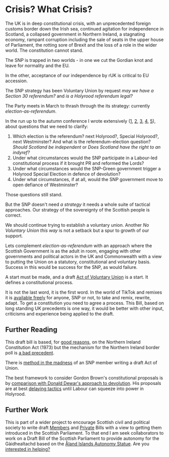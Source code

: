 # Crisis? What Crisis?

The UK is in deep constitutional crisis, with an unprecedented foreign customs border down the Irish sea, continued agitation for independence in Scotland, a collapsed government in Northern Ireland, a stagnating economy, rampant corruption including the sale of seats in the upper house of Parliament, the rotting sore of Brexit and the loss of a role in the wider world. The constitution cannot stand.

The SNP is trapped in two worlds - in one we cut the Gordian knot and leave for normality and the EU.

In the other, acceptance of our independence by rUK is critical to EU accession.

The SNP strategy has been Voluntary Union by request *may we have a Section 30 referendum?* and *is a Holyrood referendum legal?*

The Party meets in March to thrash through the its strategy: currently *election-as-referendum*.

In the run up to the autumn conference I wrote extensively ([1](https://bellacaledonia.org.uk/2022/10/03/92241/), [2](https://bellacaledonia.org.uk/2022/10/04/stronger-things/), [3](https://bellacaledonia.org.uk/2022/10/05/future-sovereignty/), [4](https://bellacaledonia.org.uk/2022/10/06/under-what-circumstances-would-the-snp-green-government-trigger-a-holyrood-special-election-in-defence-of-devolution/), [5](https://bellacaledonia.org.uk/2022/10/07/under-what-circumstances-if-at-all-would-the-snp-government-move-to-open-defiance-of-westminster/)), about questions that we need to clarify:

1. Which election is the referendum? next Holyrood?, Special Holyrood?, next Westminster? And what is the referendum-election question? *Should Scotland be independent* or *Does Scotland have the right to an indyref?*
2. Under what circumstances would the SNP participate in a Labour-led constitutional process if it brought PR and reformed the Lords?
3. Under what circumstances would the SNP-Green government trigger a Holyrood Special Election in defence of devolution?
4. Under what circumstances, if at all, would the SNP government move to open defiance of Westminster?

Those questions still stand.

<span class="newthought">But the SNP doesn't need *a strategy*</span> it needs a whole suite of tactical approaches. Our strategy of the sovereignty of the Scottish people is correct.

We should continue trying to establish a voluntary union. Another *No Voluntary Union this way* is not a setback but a spur to growth of our support.

Lets complement *election-as-referendum* with an approach where the Scottish Government is as the adult in room, engaging with other governments and political actors in the UK and Commonwealth with a view to putting the Union on a statutory, constitutional and voluntary basis. Success in this would be success for the SNP, as would failure.

<span class="newthought">A start must be made</span>, and a draft [Act of Voluntary Union](https://github.com/gordonguthrie/voluntaryunion) is a start. It defines a constitutional process.

It is not the last word, it is the first word. In the world of TikTok and remixes it is [available freely](./why_github.html) for anyone, SNP or not, to take and remix, rewrite, adapt. To get a constitution you need to agree a process. This Bill, based on long standing UK precedents is one way, it would be better with other input, criticisms and experience being applied to the draft.

## Further Reading

This draft bill is based, for [good reasons](./why_base_it_on_the_NI_Constitution_Act_1973.html), on the Northern Ireland Constitution Act (1973) but the mechanism for the Northern Ireland border poll is [a bad precedent](./NI_is_a_bad_example.html).


There is [method in the madness](how_does_an_SNP_member_end_up_writing_an_Act_of_Union) of an SNP member writing a draft Act of Union.

The best framework to consider Gordon Brown's constitutional proposals is by [comparison with Donald Dewar's approach to devolution](dewar_vs_brown.html). His proposals are at best [delaying tactics](./popular_sovereignty.html) until Labour can squeeze into power in Holyrood.


## Further Work

This is part of a wider project to encourage Scottish civil and political society to write draft [Members](https://www.parliament.scot/about/how-parliament-works/parliament-rules-and-guidance/standing-orders/chapter-9-public-bill-procedures#topOfNav) and [Private](https://www.parliament.scot/about/how-parliament-works/parliament-rules-and-guidance/standing-orders/chapter-9a-private-bill-procedures#topOfNav) Bills with a view to getting them introduced in the Scottish Parliament. To that end I am seek collaborators to work on a Draft Bill of the Scottish Parliament to provide autonomy for the Gàidhealtachd based on the [Åland Islands Autonomy Statue](./resources/FI_SE_930101_Act_on_the_Autonomy_of_Aland.pdf). Are you [interested in helping?](./Scotland_is_a_voluntary_union.html)
